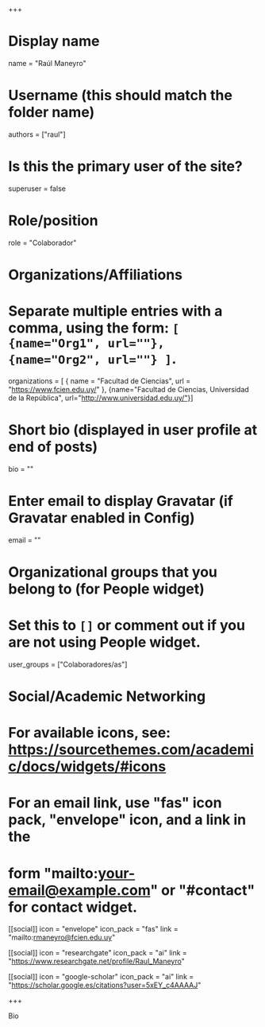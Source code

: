 +++
# Display name
name = "Raúl Maneyro"

# Username (this should match the folder name)
authors = ["raul"]

# Is this the primary user of the site?
superuser = false

# Role/position
role = "Colaborador"

# Organizations/Affiliations
#   Separate multiple entries with a comma, using the form: `[ {name="Org1", url=""}, {name="Org2", url=""} ]`.
organizations = [ { name = "Facultad de Ciencias", url = "https://www.fcien.edu.uy/" }, {name="Facultad de Ciencias, Universidad de la República", url="http://www.universidad.edu.uy/"}]

# Short bio (displayed in user profile at end of posts)
bio = ""

# Enter email to display Gravatar (if Gravatar enabled in Config)
email = ""


# Organizational groups that you belong to (for People widget)
#   Set this to `[]` or comment out if you are not using People widget.
user_groups = ["Colaboradores/as"]

# Social/Academic Networking
# For available icons, see: https://sourcethemes.com/academic/docs/widgets/#icons
#   For an email link, use "fas" icon pack, "envelope" icon, and a link in the
#   form "mailto:your-email@example.com" or "#contact" for contact widget.

[[social]]
  icon = "envelope"
  icon_pack = "fas"
  link = "mailto:rmaneyro@fcien.edu.uy"

[[social]]
  icon = "researchgate"
  icon_pack = "ai"
  link = "https://www.researchgate.net/profile/Raul_Maneyro"
  
[[social]]
  icon = "google-scholar"
  icon_pack = "ai"
  link = "https://scholar.google.es/citations?user=5xEY_c4AAAAJ"


+++

Bio
